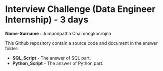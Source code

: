 # Interview Challenge (Data Engineer Internship) - 3 days

**Name-Surname** : Jumponpatha Chaimongkonrojna

This Github repository contain a source code and document in the answer folder:
* **SQL_Script** - The answer of SQL part.
* **Python_Script** -  The answer of Python part.

